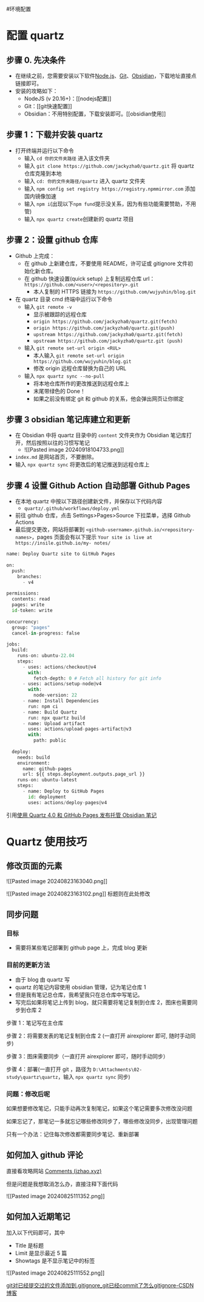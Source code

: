#环境配置 

# 配置 quartz

## 步骤 0. 先决条件

* 在继续之前，您需要安装以下软件[Node.js](https://nodejs.org/en/about/previous-releases)、[Git](https://git-scm.com/)、[Obsidian](https://obsidian.md/)，下载地址直接点链接即可。
* 安装的攻略如下：
	* NodeJS (v 20.16+)：[[nodejs配置]]
	* Git：[[git快速配置]]
	* Obsidian：不用特别配置，下载安装即可。[[obsidian使用]]

## 步骤 1：下载并安装 quartz

- 打开终端并运行以下命令
	- 输入 `cd 你的文件夹路径` 进入该文件夹
	- 输入 `git clone https://github.com/jackyzha0/quartz.git` 将 quartz 仓库克隆到本地
	- 输入 `cd: 你的文件夹路径/quartz` 进入 quartz 文件夹
	- 输入 `npm config set registry https://registry.npmmirror.com` 添加国内镜像加速
	- 输入 `npm i`(出现以下`npm fund`提示没关系，因为有些功能需要赞助，不用管)
	- 输入 `npx quartz create`创建新的 quartz 项目

## 步骤 2：设置 github 仓库

- Github 上完成：
	- 在 github 上新建仓库，不要使用 README，许可证或 gitignore 文件初始化新仓库。
	- 在 github 快速设置(quick setup) 上复制远程仓库 url：`https://github.com/<user>/<repository>.git`
		- 本人复制的 HTTPS 链接为 `https://github.com/wujyuhin/blog.git`
- 在 quartz 目录 cmd 终端中运行以下命令
	- 输入 `git remote -v`
		- 显示被跟踪的远程仓库
		- `origin https://github.com/jackyzha0/quartz.git(fetch)`
		- `origin https://github.com/jackyzha0/quartz.git(push)`
		- `upstream https://github.com/jackyzha0/quartz.git(fetch)`
		- `upstream https://github.com/jackyzha0/quartz.git (push)`
	- 输入 `git remote set-url origin <RUL>`
		- 本人输入 `git remote set-url origin https://github.com/wujyuhin/blog.git`
		- 修改 origin 远程仓库替换为自己的 URL
	- 输入 `npx quartz sync --no-pull`
		- 将本地仓库所作的更改推送到远程仓库上
		- 末尾带绿色的 Done！
		- 如果之前没有绑定 git 和 github 的关系，他会弹出网页让你绑定

## 步骤 3 obsidian 笔记库建立和更新

- 在 Obsidian 中将 quartz 目录中的 `content` 文件夹作为 Obsidian 笔记库打开，然后按照以往的习惯写笔记
	- ![[Pasted image 20240918104733.png]]
- `index.md` 是网站首页，不要删除。
- 输入 `npx quartz sync` 将更改后的笔记推送到远程仓库上

## 步骤 4  设置 Github Action 自动部署 Github Pages

- 在本地 quartz 中按以下路径创建新文件，并保存以下代码内容
	- `quartz/.github/workflows/deploy.yml`
- 前往 github 仓库，点击 Settings>Pages>Source 下拉菜单，选择 Github Actions
- 最后提交更改，网站将部署到 `<github-username>.github.io/<repository-names>`，pages 页面会有以下提示 `Your site is live at https://insile.github.io/my- notes/`

```python
name: Deploy Quartz site to GitHub Pages
 
on:
  push:
    branches:
      - v4
 
permissions:
  contents: read
  pages: write
  id-token: write
 
concurrency:
  group: "pages"
  cancel-in-progress: false
 
jobs:
  build:
    runs-on: ubuntu-22.04
    steps:
      - uses: actions/checkout@v4
        with:
          fetch-depth: 0 # Fetch all history for git info
      - uses: actions/setup-node@v4
        with:
          node-version: 22
      - name: Install Dependencies
        run: npm ci
      - name: Build Quartz
        run: npx quartz build
      - name: Upload artifact
        uses: actions/upload-pages-artifact@v3
        with:
          path: public
 
  deploy:
    needs: build
    environment:
      name: github-pages
      url: ${{ steps.deployment.outputs.page_url }}
    runs-on: ubuntu-latest
    steps:
      - name: Deploy to GitHub Pages
        id: deployment
        uses: actions/deploy-pages@v4
```

引用[使用 Quartz 4.0 和 GitHub Pages 发布托管 Obsidian 笔记](https://insile.github.io/my-notes/%E7%AC%94%E8%AE%B0/Text/%E4%BD%BF%E7%94%A8-Quartz-4.0-%E5%92%8C-GitHub-Pages-%E5%8F%91%E5%B8%83%E6%89%98%E7%AE%A1-Obsidian-%E7%AC%94%E8%AE%B0)

# Quartz 使用技巧

## 修改页面的元素

![[Pasted image 20240823163040.png]]

![[Pasted image 20240823163102.png]] 标题则在此处修改

## 同步问题

### 目标

- 需要将某些笔记部署到 github page 上，完成 blog 更新

### 目前的更新方法

- 由于 blog 由 quartz 写
- quartz 的笔记内容使用 obsidian 管理，记为笔记仓库 1
- 但是我有笔记总仓库，我希望我只在总仓库中写笔记。
- 写完后如果将笔记上传到 blog，就只需要将笔记复制到仓库 2，图床也需要同步到仓库 2

步骤 1：笔记写在主仓库

步骤 2：将需要发表的笔记复制到仓库 2 (一直打开 airexplorer 即可, 随时手动同步)

步骤 3：图床需要同步（一直打开 airexplorer 即可，随时手动同步）

步骤 4：部署(一直打开 git ，路径为 `D:\Attachments\02-study\quartz\quartz`，输入 `npx quartz sync` 同步)

### 问题：修改后呢

如果想要修改笔记，只能手动再次复制笔记，如果这个笔记需要多次修改没问题

如果忘记了，那笔记一多就忘记哪些修改同步了，哪些修改没同步，出现管理问题

只有一个办法：记住每次修改都需要同步笔记、重新部署

## 如何加入 github 评论

直接看攻略网站 [Comments (jzhao.xyz)](https://quartz.jzhao.xyz/features/comments)

但是问题是我想取消怎么办，直接注释下面代码

![[Pasted image 20240825111352.png]]

## 如何加入近期笔记

加入以下代码即可，其中

- Title 是标题
- Limit 是显示最近 5 篇
- Showtags 是不显示笔记中的标签

![[Pasted image 20240825111552.png]]

[git对已经提交过的文件添加到.gitignore_git已经commit了怎么gitignore-CSDN博客](https://blog.csdn.net/hnjb5873/article/details/108774212)